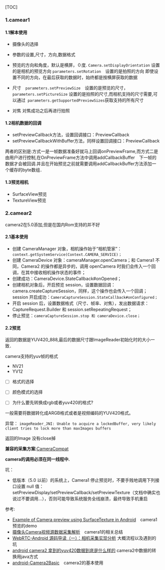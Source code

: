 
[TOC]


### 1.camear1
#### 1.1解本使用
- 摄像头的选择
- 参数的设置,尺寸，方向,数据格式
- 预览的方向和角度，默认是横屏，０度.
 ```Camera.setDisplayOrientation``` 设置的是相机的预览方向
 ```parameters.setRotation```　设置的是拍照的方向
 即使设置不同的方向，在最后获取的数据时，始终都是按横屏获取的数据

- 尺寸　```parameters.setPreviewSize```　设置的是预览的尺寸，``` parameters.setPictureSize```  设置的是拍照的尺寸,而相机支持的尺寸需要,可以通过``` parameters.getSupportedPreviewSizes```获取支持的所有尺寸
- 对焦 对焦成功之后再进行拍照

#### 1.2相机数据的回调
- setPreviewCallback方法，设置回调接口：PreviewCallback
- setPreviewCallbackWithBuffer方法，同样设置回调接口：PreviewCallback


两者的区别是:方式一是一帧数据准备好就马上回调onPreviewFrame,而方式二是由用户进行控制,在OnPreviewFrame方法中调用addCallbackBuffer　下一帧的数据才会被回调.并且在开始预览之前就需要调用addCallbackBuffer方法添加一个缓存的byte数组．





#### 1.3预览相机
- SurfaceView预览
- TextureView预览




###  2.camear2
camera2在5.0添加,但是在国内Rom支持的并不好
#### 2.1基本使用
- 创建 CameraManager 对象，相机操作始于“相机管家”：```context.getSystemService(Context.CAMERA_SERVICE)；```
- 创建 CameraDevice 对象：cameraManager.openCamera；和 Camera1 不同，Camera2 的操作都是异步的，调用 openCamera 时我们会传入一个回调，在其中接收相机操作状态的事件；
- 创建成功：CameraDevice.StateCallback#onOpened；
- 创建相机对象后，开启预览 session，设置数据回调：camera.createCaptureSession，同样，这个操作也会传入一个回调；
session 开启成功：```CameraCaptureSession.StateCallback#onConfigured；```
- 开启 session 后，设置数据格式（尺寸、帧率、对焦），发出数据请求：CaptureRequest.Builder 和 session.setRepeatingRequest；
- 停止预览：```cameraCaptureSession.stop 和 cameraDevice.close；```



#### 2.2预览
返回的数据是YUV420_888,最后的数据尺寸跟ImageReader初始化时的大小一致．






camera支持的yuv帧的格式
- NV21
- YV12


- [ ] 格式的选择
- [ ] 颜色模式的选择
- [ ] 为什么要先转换成rgb或者yuv420的格式?


一般需要将数据转化成ARGB格式或者是视频编码的YUV420格式。

异常：
```imageReader_JNI: Unable to acquire a lockedBuffer, very likely client tries to lock more than maxImages buffers ```

返回的Image 没有close掉


**兼容的采集方案**:[CameraCompat](https://github.com/Piasy/CameraCompat)

**camera的调用必须在同一线程中.**

坑：
- 低版本（5.0 以前）的系统上，Camera1 停止预览时，不要手贱地调用下列接口设置 null 值：setPreviewDisplay/setPreviewCallback/setPreviewTexture（文档中确实也说过不要调用…），否则可能导致系统服务全线崩溃，最终导致手机重启

参考:
- [Example of Camera preview using SurfaceTexture in Android](https://stackoverflow.com/questions/11539139/example-of-camera-preview-using-surfacetexture-in-android)　camera1预览的demo
- [摄像头Camera视频源数据采集解析](http://www.wjdiankong.cn/android%E4%B8%AD%E7%9B%B4%E6%92%AD%E8%A7%86%E9%A2%91%E6%8A%80%E6%9C%AF%E6%8E%A2%E7%A9%B6%E4%B9%8B-%E6%91%84%E5%83%8F%E5%A4%B4camera%E8%A7%86%E9%A2%91%E6%BA%90%E6%95%B0%E6%8D%AE%E9%87%87%E9%9B%86/)　camera1的相关总结
- [WebRTC-Android 源码导读（一）：相机采集实现分析](https://blog.piasy.com/2017/07/24/WebRTC-Android-Camera-Capture/#section-1)  大概流程以及遇到的坑
- [android camera2 拿到的yuv420数据到底是什么样的](http://blog.csdn.net/j12345678901/article/details/78110640) camera2中数据的转换用java方式
- [android-Camera2Basic](https://github.com/googlesamples/android-Camera2Basic)　camera2的基本使用
